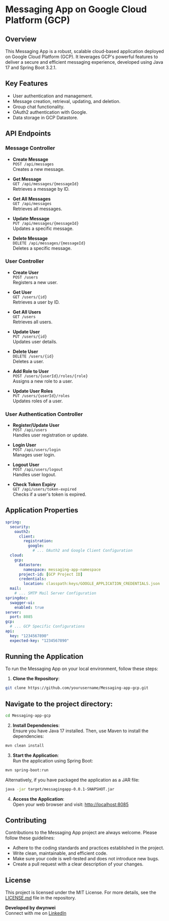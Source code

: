 # Messaging App on Google Cloud Platform (GCP)

## Overview

This Messaging App is a robust, scalable cloud-based application deployed on Google Cloud Platform (GCP). It leverages GCP's powerful features to deliver a secure and efficient messaging experience, developed using Java 17 and Spring Boot 3.2.1.

## Key Features

- User authentication and management.
- Message creation, retrieval, updating, and deletion.
- Group chat functionality.
- OAuth2 authentication with Google.
- Data storage in GCP Datastore.

## API Endpoints

### Message Controller

- **Create Message**  
  `POST /api/messages`  
  Creates a new message.

- **Get Message**  
  `GET /api/messages/{messageId}`  
  Retrieves a message by ID.

- **Get All Messages**  
  `GET /api/messages`  
  Retrieves all messages.

- **Update Message**  
  `PUT /api/messages/{messageId}`  
  Updates a specific message.

- **Delete Message**  
  `DELETE /api/messages/{messageId}`  
  Deletes a specific message.

### User Controller

- **Create User**  
  `POST /users`  
  Registers a new user.

- **Get User**  
  `GET /users/{id}`  
  Retrieves a user by ID.

- **Get All Users**  
  `GET /users`  
  Retrieves all users.

- **Update User**  
  `PUT /users/{id}`  
  Updates user details.

- **Delete User**  
  `DELETE /users/{id}`  
  Deletes a user.

- **Add Role to User**  
  `POST /users/{userId}/roles/{role}`  
  Assigns a new role to a user.

- **Update User Roles**  
  `PUT /users/{userId}/roles`  
  Updates roles of a user.

### User Authentication Controller

- **Register/Update User**  
  `POST /api/users`  
  Handles user registration or update.

- **Login User**  
  `POST /api/users/login`  
  Manages user login.

- **Logout User**  
  `POST /api/users/logout`  
  Handles user logout.

- **Check Token Expiry**  
  `GET /api/users/token-expired`  
  Checks if a user's token is expired.

## Application Properties

```yaml
spring:
  security:
    oauth2:
      client:
        registration:
          google:
            # ... OAuth2 and Google Client Configuration
  cloud:
    gcp:
      datastore:
        namespace: messaging-app-namespace
      project-id: [GCP Project ID]
      credentials:
        location: classpath:keys/GOOGLE_APPLICATION_CREDENTIALS.json
  mail:
    # ... SMTP Mail Server Configuration
springdoc:
  swagger-ui:
    enabled: true
server:
  port: 8085
gcp:
  # ... GCP Specific Configurations
api:
  key: "1234567890"
  expected-key: "1234567890"
```
  
## Running the Application

To run the Messaging App on your local environment, follow these steps:

1. **Clone the Repository**:  
````bash
git clone https://github.com/yourusername/Messaging-app-gcp.git
````

## Navigate to the project directory:
````bash
cd Messaging-app-gcp
````


2. **Install Dependencies**:  
Ensure you have Java 17 installed. Then, use Maven to install the dependencies:
````bash
mvn clean install
````

3. **Start the Application**:  
Run the application using Spring Boot:
````bash
mvn spring-boot:run
````

Alternatively, if you have packaged the application as a JAR file:
````bash
java -jar target/messagingapp-0.0.1-SNAPSHOT.jar
````


4. **Access the Application**:  
Open your web browser and visit:
[http://localhost:8085](http://localhost:8085)

## Contributing

Contributions to the Messaging App project are always welcome. Please follow these guidelines:

- Adhere to the coding standards and practices established in the project.
- Write clean, maintainable, and efficient code.
- Make sure your code is well-tested and does not introduce new bugs.
- Create a pull request with a clear description of your changes.

## License

This project is licensed under the MIT License. For more details, see the [LICENSE.md](LICENSE.md) file in the repository.

**Developed by dwynwei**  
Connect with me on [LinkedIn](https://www.linkedin.com/in/cagsahin/)
